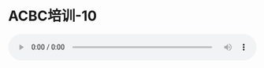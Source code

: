 # ACBC培训-10

<audio style="width: 100%;" preload="false" controls controlslist="nodownload"><source src="//cdn.simai.ml/audio/mp3/old/12150.mp3" type="audio/mpeg">Your browser does not support the audio element.</audio>


